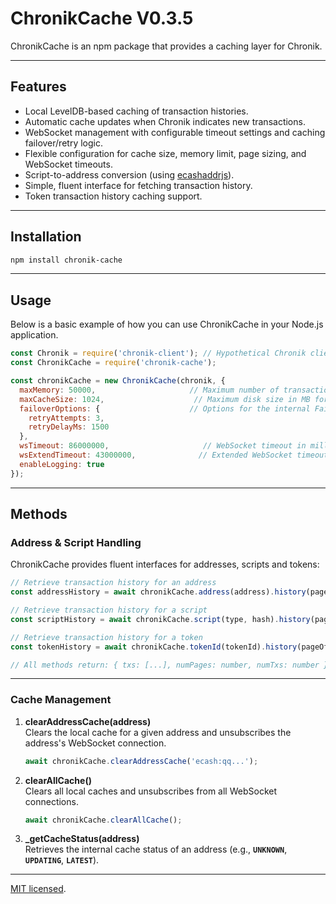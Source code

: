 # ChronikCache V0.3.5

ChronikCache is an npm package that provides a caching layer for Chronik.

---

## Features

- Local LevelDB-based caching of transaction histories.  
- Automatic cache updates when Chronik indicates new transactions.  
- WebSocket management with configurable timeout settings and caching failover/retry logic.  
- Flexible configuration for cache size, memory limit, page sizing, and WebSocket timeouts.  
- Script-to-address conversion (using [ecashaddrjs](https://www.npmjs.com/package/ecashaddrjs)).  
- Simple, fluent interface for fetching transaction history.  
- Token transaction history caching support.

---

## Installation

```bash
npm install chronik-cache
```

---

## Usage

Below is a basic example of how you can use ChronikCache in your Node.js application.

```js
const Chronik = require('chronik-client'); // Hypothetical Chronik client
const ChronikCache = require('chronik-cache');

const chronikCache = new ChronikCache(chronik, {
  maxMemory: 50000,                     // Maximum number of transactions to cache in memory
  maxCacheSize: 1024,                    // Maximum disk size in MB for the local cache
  failoverOptions: {                    // Options for the internal FailoverHandler
    retryAttempts: 3,
    retryDelayMs: 1500
  },
  wsTimeout: 86000000,                     // WebSocket timeout in milliseconds
  wsExtendTimeout: 43000000,              // Extended WebSocket timeout in milliseconds
  enableLogging: true
});
```

---

## Methods

### Address & Script Handling

ChronikCache provides fluent interfaces for addresses, scripts and tokens:

```javascript
// Retrieve transaction history for an address
const addressHistory = await chronikCache.address(address).history(pageOffset, pageSize);

// Retrieve transaction history for a script
const scriptHistory = await chronikCache.script(type, hash).history(pageOffset, pageSize);

// Retrieve transaction history for a token
const tokenHistory = await chronikCache.tokenId(tokenId).history(pageOffset, pageSize);

// All methods return: { txs: [...], numPages: number, numTxs: number }
```

---

### Cache Management

1. **clearAddressCache(address)**  
   Clears the local cache for a given address and unsubscribes the address's WebSocket connection.  
   ```js
   await chronikCache.clearAddressCache('ecash:qq...');
   ```

2. **clearAllCache()**  
   Clears all local caches and unsubscribes from all WebSocket connections.  
   ```js
   await chronikCache.clearAllCache();
   ```

3. **_getCacheStatus(address)**  
   Retrieves the internal cache status of an address (e.g., **`UNKNOWN`**, **`UPDATING`**, **`LATEST`**).  

---

 [MIT licensed](./LICENSE).